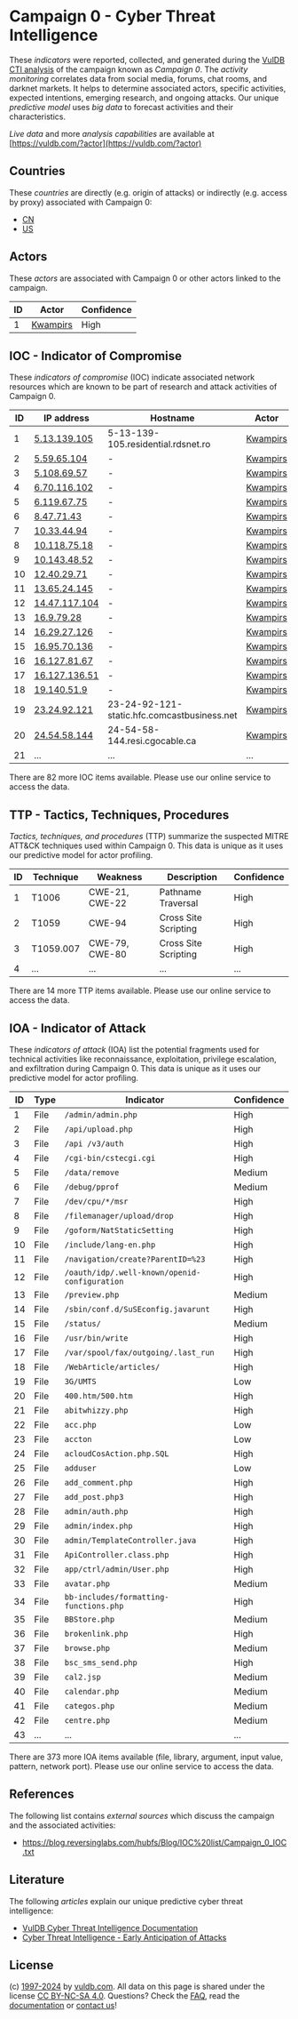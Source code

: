 # Campaign 0 - Cyber Threat Intelligence

These _indicators_ were reported, collected, and generated during the [VulDB CTI analysis](https://vuldb.com/?kb.cti) of the campaign known as _Campaign 0_. The _activity monitoring_ correlates data from social media, forums, chat rooms, and darknet markets. It helps to determine associated actors, specific activities, expected intentions, emerging research, and ongoing attacks. Our unique _predictive model_ uses _big data_ to forecast activities and their characteristics.

_Live data_ and more _analysis capabilities_ are available at [https://vuldb.com/?actor](https://vuldb.com/?actor)

## Countries

These _countries_ are directly (e.g. origin of attacks) or indirectly (e.g. access by proxy) associated with Campaign 0:

* [CN](https://vuldb.com/?country.cn)
* [US](https://vuldb.com/?country.us)

## Actors

These _actors_ are associated with Campaign 0 or other actors linked to the campaign.

ID | Actor | Confidence
-- | ----- | ----------
1 | [Kwampirs](https://vuldb.com/?actor.kwampirs) | High

## IOC - Indicator of Compromise

These _indicators of compromise_ (IOC) indicate associated network resources which are known to be part of research and attack activities of Campaign 0.

ID | IP address | Hostname | Actor | Confidence
-- | ---------- | -------- | ----- | ----------
1 | [5.13.139.105](https://vuldb.com/?ip.5.13.139.105) | 5-13-139-105.residential.rdsnet.ro | [Kwampirs](https://vuldb.com/?actor.kwampirs) | High
2 | [5.59.65.104](https://vuldb.com/?ip.5.59.65.104) | - | [Kwampirs](https://vuldb.com/?actor.kwampirs) | High
3 | [5.108.69.57](https://vuldb.com/?ip.5.108.69.57) | - | [Kwampirs](https://vuldb.com/?actor.kwampirs) | High
4 | [6.70.116.102](https://vuldb.com/?ip.6.70.116.102) | - | [Kwampirs](https://vuldb.com/?actor.kwampirs) | High
5 | [6.119.67.75](https://vuldb.com/?ip.6.119.67.75) | - | [Kwampirs](https://vuldb.com/?actor.kwampirs) | High
6 | [8.47.71.43](https://vuldb.com/?ip.8.47.71.43) | - | [Kwampirs](https://vuldb.com/?actor.kwampirs) | High
7 | [10.33.44.94](https://vuldb.com/?ip.10.33.44.94) | - | [Kwampirs](https://vuldb.com/?actor.kwampirs) | High
8 | [10.118.75.18](https://vuldb.com/?ip.10.118.75.18) | - | [Kwampirs](https://vuldb.com/?actor.kwampirs) | High
9 | [10.143.48.52](https://vuldb.com/?ip.10.143.48.52) | - | [Kwampirs](https://vuldb.com/?actor.kwampirs) | High
10 | [12.40.29.71](https://vuldb.com/?ip.12.40.29.71) | - | [Kwampirs](https://vuldb.com/?actor.kwampirs) | High
11 | [13.65.24.145](https://vuldb.com/?ip.13.65.24.145) | - | [Kwampirs](https://vuldb.com/?actor.kwampirs) | High
12 | [14.47.117.104](https://vuldb.com/?ip.14.47.117.104) | - | [Kwampirs](https://vuldb.com/?actor.kwampirs) | High
13 | [16.9.79.28](https://vuldb.com/?ip.16.9.79.28) | - | [Kwampirs](https://vuldb.com/?actor.kwampirs) | High
14 | [16.29.27.126](https://vuldb.com/?ip.16.29.27.126) | - | [Kwampirs](https://vuldb.com/?actor.kwampirs) | High
15 | [16.95.70.136](https://vuldb.com/?ip.16.95.70.136) | - | [Kwampirs](https://vuldb.com/?actor.kwampirs) | High
16 | [16.127.81.67](https://vuldb.com/?ip.16.127.81.67) | - | [Kwampirs](https://vuldb.com/?actor.kwampirs) | High
17 | [16.127.136.51](https://vuldb.com/?ip.16.127.136.51) | - | [Kwampirs](https://vuldb.com/?actor.kwampirs) | High
18 | [19.140.51.9](https://vuldb.com/?ip.19.140.51.9) | - | [Kwampirs](https://vuldb.com/?actor.kwampirs) | High
19 | [23.24.92.121](https://vuldb.com/?ip.23.24.92.121) | 23-24-92-121-static.hfc.comcastbusiness.net | [Kwampirs](https://vuldb.com/?actor.kwampirs) | High
20 | [24.54.58.144](https://vuldb.com/?ip.24.54.58.144) | 24-54-58-144.resi.cgocable.ca | [Kwampirs](https://vuldb.com/?actor.kwampirs) | High
21 | ... | ... | ... | ...

There are 82 more IOC items available. Please use our online service to access the data.

## TTP - Tactics, Techniques, Procedures

_Tactics, techniques, and procedures_ (TTP) summarize the suspected MITRE ATT&CK techniques used within Campaign 0. This data is unique as it uses our predictive model for actor profiling.

ID | Technique | Weakness | Description | Confidence
-- | --------- | -------- | ----------- | ----------
1 | T1006 | CWE-21, CWE-22 | Pathname Traversal | High
2 | T1059 | CWE-94 | Cross Site Scripting | High
3 | T1059.007 | CWE-79, CWE-80 | Cross Site Scripting | High
4 | ... | ... | ... | ...

There are 14 more TTP items available. Please use our online service to access the data.

## IOA - Indicator of Attack

These _indicators of attack_ (IOA) list the potential fragments used for technical activities like reconnaissance, exploitation, privilege escalation, and exfiltration during Campaign 0. This data is unique as it uses our predictive model for actor profiling.

ID | Type | Indicator | Confidence
-- | ---- | --------- | ----------
1 | File | `/admin/admin.php` | High
2 | File | `/api/upload.php` | High
3 | File | `/api /v3/auth` | High
4 | File | `/cgi-bin/cstecgi.cgi` | High
5 | File | `/data/remove` | Medium
6 | File | `/debug/pprof` | Medium
7 | File | `/dev/cpu/*/msr` | High
8 | File | `/filemanager/upload/drop` | High
9 | File | `/goform/NatStaticSetting` | High
10 | File | `/include/lang-en.php` | High
11 | File | `/navigation/create?ParentID=%23` | High
12 | File | `/oauth/idp/.well-known/openid-configuration` | High
13 | File | `/preview.php` | Medium
14 | File | `/sbin/conf.d/SuSEconfig.javarunt` | High
15 | File | `/status/` | Medium
16 | File | `/usr/bin/write` | High
17 | File | `/var/spool/fax/outgoing/.last_run` | High
18 | File | `/WebArticle/articles/` | High
19 | File | `3G/UMTS` | Low
20 | File | `400.htm/500.htm` | High
21 | File | `abitwhizzy.php` | High
22 | File | `acc.php` | Low
23 | File | `accton` | Low
24 | File | `acloudCosAction.php.SQL` | High
25 | File | `adduser` | Low
26 | File | `add_comment.php` | High
27 | File | `add_post.php3` | High
28 | File | `admin/auth.php` | High
29 | File | `admin/index.php` | High
30 | File | `admin/TemplateController.java` | High
31 | File | `ApiController.class.php` | High
32 | File | `app/ctrl/admin/User.php` | High
33 | File | `avatar.php` | Medium
34 | File | `bb-includes/formatting-functions.php` | High
35 | File | `BBStore.php` | Medium
36 | File | `brokenlink.php` | High
37 | File | `browse.php` | Medium
38 | File | `bsc_sms_send.php` | High
39 | File | `cal2.jsp` | Medium
40 | File | `calendar.php` | Medium
41 | File | `categos.php` | Medium
42 | File | `centre.php` | Medium
43 | ... | ... | ...

There are 373 more IOA items available (file, library, argument, input value, pattern, network port). Please use our online service to access the data.

## References

The following list contains _external sources_ which discuss the campaign and the associated activities:

* https://blog.reversinglabs.com/hubfs/Blog/IOC%20list/Campaign_0_IOC.txt

## Literature

The following _articles_ explain our unique predictive cyber threat intelligence:

* [VulDB Cyber Threat Intelligence Documentation](https://vuldb.com/?kb.cti)
* [Cyber Threat Intelligence - Early Anticipation of Attacks](https://www.scip.ch/en/?labs.20201022)

## License

(c) [1997-2024](https://vuldb.com/?kb.changelog) by [vuldb.com](https://vuldb.com/?kb.about). All data on this page is shared under the license [CC BY-NC-SA 4.0](https://creativecommons.org/licenses/by-nc-sa/4.0/). Questions? Check the [FAQ](https://vuldb.com/?kb.faq), read the [documentation](https://vuldb.com/?kb) or [contact us](https://vuldb.com/?contact)!
